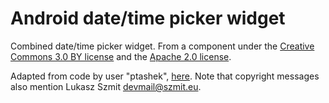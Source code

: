 Android date/time picker widget
===============================

Combined date/time picker widget. From a component under the [Creative Commons 3.0 BY license](http://creativecommons.org/licenses/by/3.0/) and the [Apache 2.0 license](http://www.apache.org/licenses/LICENSE-2.0).

Adapted from code by user "ptashek", [here](https://code.google.com/p/datetimepicker).
Note that copyright messages also mention Lukasz Szmit <devmail@szmit.eu>.
